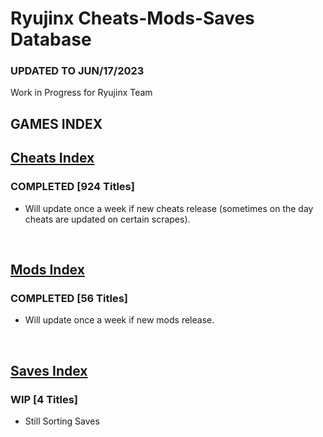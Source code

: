 # Ryujinx Cheats-Mods-Saves Database

### UPDATED TO JUN/17/2023

Work in Progress for Ryujinx Team


## GAMES INDEX

## [Cheats Index](Cheats.md)
### COMPLETED [924 Titles]
- Will update once a week if new cheats release (sometimes on the day cheats are updated on certain scrapes).
</br>

## [Mods Index](Mods.md)
### COMPLETED [56 Titles]
- Will update once a week if new mods release.
</br>

## [Saves Index](Saves.md)
### WIP [4 Titles] 
- Still Sorting Saves
